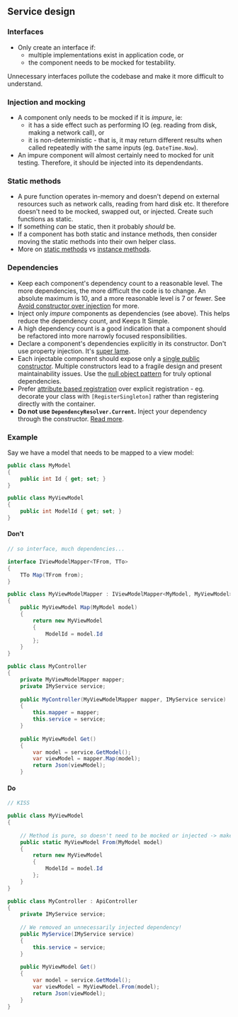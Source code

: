 ## Service design

### Interfaces

- Only create an interface if:
  - multiple implementations exist in application code, or
  - the component needs to be mocked for testability.

Unnecessary interfaces pollute the codebase and make it more difficult to understand.
  
### Injection and mocking

- A component only needs to be mocked if it is _impure_, ie:
  - it has a side effect such as performing IO (eg. reading from disk, making a network call), or
  - it is non-deterministic - that is, it may return different results when called repeatedly with the same inputs (eg. `DateTime.Now`).
- An impure component will almost certainly need to mocked for unit testing. Therefore, it should be injected into its dependendants.

### Static methods

- A pure function operates in-memory and doesn't depend on external resources such as network calls, reading from hard disk etc. It therefore doesn't need to be mocked, swapped out, or injected. Create such functions as static.
- If something _can_ be static, then it probably _should_ be.
- If a component has both static and instance methods, then consider moving the static methods into their own helper class.
- More on [static methods](../static-methods/when-static.md) vs [instance methods](../static-methods/when-instance.md).   

### Dependencies

- Keep each component's dependency count to a reasonable level. The more dependencies, the more difficult the code is to change. An absolute maximum is 10, and a more reasonable level is 7 or fewer. See [Avoid constructor over injection](./avoid-constructor-over-injection.md) for more.
- Inject only _impure_ components as dependencies (see above). This helps reduce the dependency count, and Keeps It Simple.
- A high dependency count is a good indication that a component should be refactored into more narrowly focused responsibilities.
- Declare a component's dependencies explicitly in its constructor. Don't use property injection. It's [super lame](http://simpleinjector.readthedocs.io/en/latest/advanced.html#property-injection).
- Each injectable component should expose only a [single public constructor](https://www.cuttingedge.it/blogs/steven/pivot/entry.php?id=97). Multiple constructors lead to a fragile design and present maintainability issues. Use the [null object pattern](https://en.wikipedia.org/wiki/Null_object_pattern) for truly optional dependencies.
- Prefer [attribute based registration](attribute-based-registration.md) over explicit registration - eg. decorate your class with `[RegisterSingleton]` rather than registering directly with the container.
- **Do not use `DependencyResolver.Current`.** Inject your dependency through the constructor. [Read more](http://blog.ploeh.dk/2010/02/03/ServiceLocatorisanAnti-Pattern/).

### Example

Say we have a model that needs to be mapped to a view model:

```c#
public class MyModel
{
    public int Id { get; set; }
}

public class MyViewModel
{
    public int ModelId { get; set; }
}
```

#### Don't

```c#
// so interface, much dependencies...

interface IViewModelMapper<TFrom, TTo>
{
    TTo Map(TFrom from);
}

public class MyViewModelMapper : IViewModelMapper<MyModel, MyViewModel>
{
    public MyViewModel Map(MyModel model)
    {
        return new MyViewModel
        {
            ModelId = model.Id
        };
    }
}

public class MyController
{
    private MyViewModelMapper mapper;
    private IMyService service;
    
    public MyController(MyViewModelMapper mapper, IMyService service)
    {
        this.mapper = mapper;
        this.service = service;
    }
    
    public MyViewModel Get()
    {
        var model = service.GetModel();
        var viewModel = mapper.Map(model);
        return Json(viewModel);
    }
```

#### Do

```c#
// KISS

public class MyViewModel
{
    
    // Method is pure, so doesn't need to be mocked or injected -> make it static:
    public static MyViewModel From(MyModel model)
    {
        return new MyViewModel
        {
            ModelId = model.Id
        };
    }      
}

public class MyController : ApiController
{
    private IMyService service;
    
    // We removed an unnecessarily injected dependency!
    public MyService(IMyService service)
    {
        this.service = service;
    }
    
    public MyViewModel Get()
    {
        var model = service.GetModel();
        var viewModel = MyViewModel.From(model);
        return Json(viewModel);
    }
}
```
